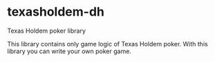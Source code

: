# texasholdem-dh
Texas Holdem poker library

This library contains only game logic of Texas Holdem poker. With this library you can write your own poker game.